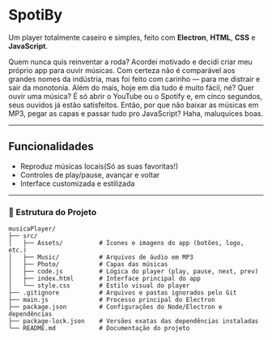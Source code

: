# SpotiBy

Um player totalmente caseiro e simples, feito com **Electron**, **HTML**, **CSS** e **JavaScript**. 

Quem nunca quis reinventar a roda? Acordei motivado e decidi criar meu próprio app para ouvir músicas. Com certeza não é comparável aos grandes nomes da indústria, mas foi feito com carinho — para me distrair e sair da monotonia.
Além do mais, hoje em dia tudo é muito fácil, né? Quer ouvir uma música? É só abrir o YouTube ou o Spotify e, em cinco segundos, seus ouvidos já estão satisfeitos.
Então, por que não baixar as músicas em MP3, pegar as capas e passar tudo pro JavaScript? Haha, maluquices boas.

------------------------------------------------

##  Funcionalidades

- Reproduz músicas locais(Só as suas favoritas!)
- Controles de play/pause, avançar e voltar  
- Interface customizada e estilizada  

------------------------------------------------

### 📁 Estrutura do Projeto

```text
musicaPlayer/
├── src/                 
│   ├── Assets/          # Ícones e imagens do app (botões, logo, etc.)
│   ├── Music/           # Arquivos de áudio em MP3
│   ├── Photo/           # Capas das músicas
│   ├── code.js          # Lógica do player (play, pause, next, prev)
│   ├── index.html       # Interface principal do app
│   └── style.css        # Estilo visual do player
├── .gitignore           # Arquivos e pastas ignorados pelo Git
├── main.js              # Processo principal do Electron
├── package.json         # Configurações do Node/Electron e dependências
├── package-lock.json    # Versões exatas das dependências instaladas
└── README.md            # Documentação do projeto 
